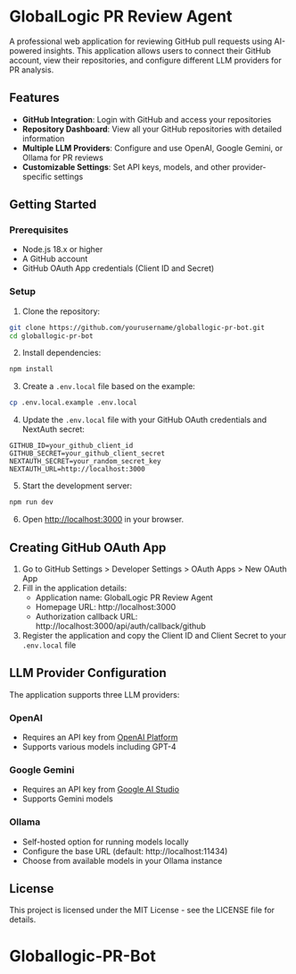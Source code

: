 # GlobalLogic PR Review Agent

A professional web application for reviewing GitHub pull requests using AI-powered insights. This application allows users to connect their GitHub account, view their repositories, and configure different LLM providers for PR analysis.

## Features

- **GitHub Integration**: Login with GitHub and access your repositories
- **Repository Dashboard**: View all your GitHub repositories with detailed information
- **Multiple LLM Providers**: Configure and use OpenAI, Google Gemini, or Ollama for PR reviews
- **Customizable Settings**: Set API keys, models, and other provider-specific settings

## Getting Started

### Prerequisites

- Node.js 18.x or higher
- A GitHub account
- GitHub OAuth App credentials (Client ID and Secret)

### Setup

1. Clone the repository:

```bash
git clone https://github.com/yourusername/globallogic-pr-bot.git
cd globallogic-pr-bot
```

2. Install dependencies:

```bash
npm install
```

3. Create a `.env.local` file based on the example:

```bash
cp .env.local.example .env.local
```

4. Update the `.env.local` file with your GitHub OAuth credentials and NextAuth secret:

```
GITHUB_ID=your_github_client_id
GITHUB_SECRET=your_github_client_secret
NEXTAUTH_SECRET=your_random_secret_key
NEXTAUTH_URL=http://localhost:3000
```

5. Start the development server:

```bash
npm run dev
```

6. Open [http://localhost:3000](http://localhost:3000) in your browser.

## Creating GitHub OAuth App

1. Go to GitHub Settings > Developer Settings > OAuth Apps > New OAuth App
2. Fill in the application details:
   - Application name: GlobalLogic PR Review Agent
   - Homepage URL: http://localhost:3000
   - Authorization callback URL: http://localhost:3000/api/auth/callback/github
3. Register the application and copy the Client ID and Client Secret to your `.env.local` file

## LLM Provider Configuration

The application supports three LLM providers:

### OpenAI
- Requires an API key from [OpenAI Platform](https://platform.openai.com/)
- Supports various models including GPT-4

### Google Gemini
- Requires an API key from [Google AI Studio](https://ai.google.dev/)
- Supports Gemini models

### Ollama
- Self-hosted option for running models locally
- Configure the base URL (default: http://localhost:11434)
- Choose from available models in your Ollama instance

## License

This project is licensed under the MIT License - see the LICENSE file for details.
# Globallogic-PR-Bot
